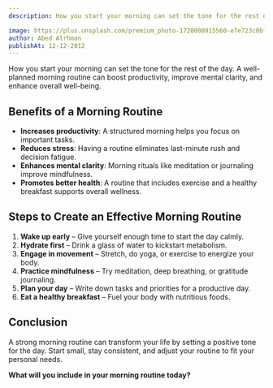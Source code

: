 ```yaml
---
description: How you start your morning can set the tone for the rest of the day. A well-planned morning routine can boost productivity, improve mental clarity, and enhance overall well-being.

image: https://plus.unsplash.com/premium_photo-1720008915560-e7e723c0bfc8?q=80&w=3132&auto=format&fit=crop&ixlib=rb-4.0.3&ixid=M3wxMjA3fDB8MHxwaG90by1wYWdlfHx8fGVufDB8fHx8fA%3D%3D
author: Abed Alrhman
publishAt: 12-12-2012
---
```


<!-- # The Power of Morning Routines -->

<!-- ## Introduction -->

How you start your morning can set the tone for the rest of the day. A well-planned morning routine can boost productivity, improve mental clarity, and enhance overall well-being.

## Benefits of a Morning Routine

- **Increases productivity**: A structured morning helps you focus on important tasks.
- **Reduces stress**: Having a routine eliminates last-minute rush and decision fatigue.
- **Enhances mental clarity**: Morning rituals like meditation or journaling improve mindfulness.
- **Promotes better health**: A routine that includes exercise and a healthy breakfast supports overall wellness.

## Steps to Create an Effective Morning Routine

1. **Wake up early** – Give yourself enough time to start the day calmly.
2. **Hydrate first** – Drink a glass of water to kickstart metabolism.
3. **Engage in movement** – Stretch, do yoga, or exercise to energize your body.
4. **Practice mindfulness** – Try meditation, deep breathing, or gratitude journaling.
5. **Plan your day** – Write down tasks and priorities for a productive day.
6. **Eat a healthy breakfast** – Fuel your body with nutritious foods.

## Conclusion

A strong morning routine can transform your life by setting a positive tone for the day. Start small, stay consistent, and adjust your routine to fit your personal needs.

**What will you include in your morning routine today?**
